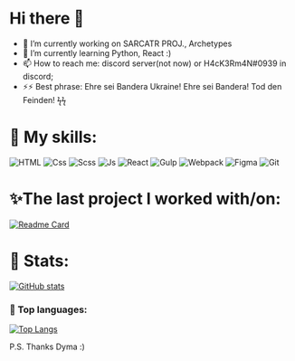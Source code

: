 <!-- ![Banner](./img3.jpg) -->

<h1>Hi there 👋 </h1>

- 🔭 I’m currently working on SARCATR PROJ., Archetypes
- 🌱 I’m currently learning Python, React :)
- 📫 How to reach me: discord server(not now) or H4cK3Rm4N#0939 in discord;
- ⚡⚡ Best phrase: Ehre sei Bandera Ukraine! Ehre sei Bandera! Tod den Feinden! ϟϟ




<h1> 🧰 My skills: </h1>

![HTML](https://img.shields.io/badge/-Html-423189?style=for-the-badge&logo=html5&logoColor=E34F26)
![Css](https://img.shields.io/badge/-Css-423189?style=for-the-badge&logo=css3&logoColor=5c98f2)
![Scss](https://img.shields.io/badge/-SCSS-423189?style=for-the-badge&logo=SASS)
![Js](https://img.shields.io/badge/-JavaScript-423189?style=for-the-badge&logo=JavaScript)
![React](https://img.shields.io/badge/react-423189?style=for-the-badge&logo=react)
![Gulp](https://img.shields.io/badge/-gulp-423189?style=for-the-badge&logo=gulp)
![Webpack](https://img.shields.io/badge/-webpack-423189?style=for-the-badge&logo=webpack)
![Figma](https://img.shields.io/badge/-figma-423189?style=for-the-badge&logo=figma&logoColor=c44)
![Git](https://img.shields.io/badge/-git-423189?style=for-the-badge&logo=git)



<h1>✨The last project I worked with/on: </h1>


[![Readme Card](https://github-readme-stats.vercel.app/api/pin/?username=DmytroKolisnyk2&repo=archetypes-testing&theme=radical)](https://github.com/DmytroKolisnyk2/archetypes-testing)





<h1> 🎊 Stats: </h1>

[![GitHub stats](https://github-readme-stats.vercel.app/api?username=MaxPopsuy&show_icons=true&theme=radical)](https://github.com/MaxPopsuy)

### 🎊 Top languages:

[![Top Langs](https://github-readme-stats.vercel.app/api/top-langs/?username=MaxPopsuy&layout=compact&theme=radical)](https://github.com/MaxPopsuy)
<!--
**MaxPopsuy/MaxPopsuy** is a ✨ _special_ ✨ repository because its `README.md` (this file) appears on your GitHub profile.

Here are some ideas to get you started:

-->

P.S. Thanks Dyma :)
